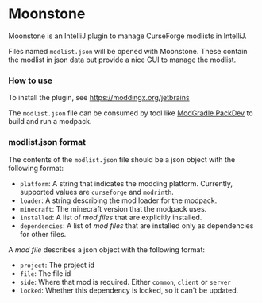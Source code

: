 # Moonstone

Moonstone is an IntelliJ plugin to manage CurseForge modlists in IntelliJ.

Files named `modlist.json` will be opened with Moonstone. These contain the modlist in json data but provide a nice GUI to manage the modlist.

### How to use

To install the plugin, see https://moddingx.org/jetbrains

The `modlist.json` file can be consumed by tool like [ModGradle PackDev](https://github.com/ModdingX/ModGradle/blob/master/docs/packdev.md) to build and run a modpack.

### modlist.json format

The contents of the `modlist.json` file should be a json object with the following format:

  * `platform`: A string that indicates the modding platform. Currently, supported values are `curseforge` and `modrinth`.
  * `loader`: A string describing the mod loader for the modpack.
  * `minecraft`: The minecraft version that the modpack uses.
  * `installed`: A list of *mod files* that are explicitly installed.
  * `dependencies`: A list of *mod files* that are installed only as dependencies for other files.

A *mod file* describes a json object with the following format:

  * `project`: The project id
  * `file`: The file id
  * `side`: Where that mod is required. Either `common`, `client` or `server`
  * `locked`: Whether this dependency is locked, so it can't be updated.
